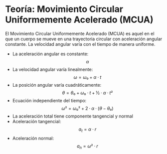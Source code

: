 
# Teoría: Movimiento Circular Uniformemente Acelerado (MCUA)


El Movimiento Circular Uniformemente Acelerado (MCUA) es aquel en el que un cuerpo se mueve en una trayectoria circular con aceleración angular constante. La velocidad angular varía con el tiempo de manera uniforme.
     
- La aceleración angular es constante: $$ α $$
- La velocidad angular varía linealmente: $$ ω = ω₀ + α·t $$
- La posición angular varía cuadráticamente: $$ θ = θ₀ + ω₀·t + ½·α·t² $$
- Ecuación independiente del tiempo: $$ ω² = ω₀² + 2·α·(θ-θ₀) $$
- La aceleración total tiene componente tangencial y normal
- Aceleración tangencial: $$ a_t = α·r $$
- Aceleración normal: $$ a_n = ω²·r $$
